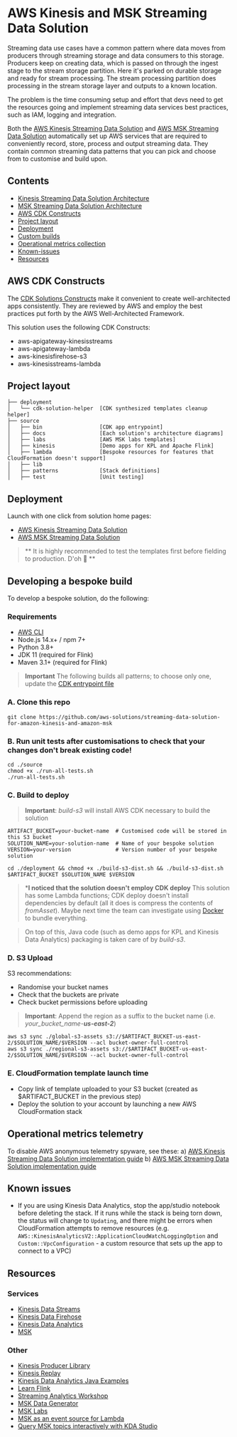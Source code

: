 # AWS Kinesis and MSK Streaming Data Solution

Streaming data use cases have a common pattern where data moves from producers through streaming storage and data consumers to this storage. Producers keep on creating data, which is passed on through the ingest stage to the stream storage partition. Here it's parked on durable storage and ready for stream processing. The stream processing partition does processing in the stream storage layer and outputs to a known location.

The problem is the time consuming setup and effort that devs need to get the resources going and implement streaming data services best practices, such as IAM, logging and integration.

Both the [AWS Kinesis Streaming Data Solution](https://aws.amazon.com/solutions/implementations/aws-streaming-data-solution-for-amazon-kinesis) and [AWS MSK Streaming Data Solution](https://aws.amazon.com/solutions/implementations/aws-streaming-data-solution-for-msk) automatically set up AWS services that are required to conveniently record, store, process and output streaming data. They contain common streaming data patterns that you can pick and choose from to customise and build upon.

## Contents
- [Kinesis Streaming Data Solution Architecture](source/docs/README-Kinesis.md)
- [MSK Streaming Data Solution Architecture](source/docs/README-MSK.md)
- [AWS CDK Constructs](#aws-cdk-constructs)
- [Project layout](#project-layout)
- [Deployment](#deployment)
- [Custom builds](#creating-a-custom-build)
- [Operational metrics collection](#collection-of-operational-metrics)
- [Known-issues](#known-issues)
- [Resources](#resources)

## AWS CDK Constructs
The [CDK Solutions Constructs](https://aws.amazon.com/solutions/constructs/) make it convenient to create well-architected apps consistently. They are reviewed by AWS and employ the best practices put forth by the AWS Well-Architected Framework. 

This solution uses the following CDK Constructs:
- aws-apigateway-kinesisstreams
- aws-apigateway-lambda
- aws-kinesisfirehose-s3
- aws-kinesisstreams-lambda

## Project layout 
```
├── deployment
│   └── cdk-solution-helper  [CDK synthesized templates cleanup helper]
├── source
│   ├── bin                  [CDK app entrypoint]
│   ├── docs                 [Each solution's architecture diagrams]
│   ├── labs                 [AWS MSK labs templates]
│   ├── kinesis              [Demo apps for KPL and Apache Flink]
│   ├── lambda               [Bespoke resources for features that CloudFormation doesn't support]
│   ├── lib
│   ├── patterns             [Stack definitions]
│   ├── test                 [Unit testing]
```

## Deployment
Launch with one click from solution home pages:
- [AWS Kinesis Streaming Data Solution](https://aws.amazon.com/solutions/implementations/aws-streaming-data-solution-for-amazon-kinesis)
- [AWS MSK Streaming Data Solution](https://aws.amazon.com/solutions/implementations/aws-streaming-data-solution-for-amazon-msk)
> ** It is highly recommended to test the templates first before fielding to production. D'oh 🤣 **

## Developing a bespoke build
To develop a bespoke solution, do the following:

### Requirements
- [AWS CLI](https://aws.amazon.com/cli/)
- Node.js 14.x+ / npm 7+
- Python 3.8+
- JDK 11 (required for Flink)
- Maven 3.1+ (required for Flink)

> **Important** The following builds all patterns; to choose only one, update the [CDK entrypoint file](`source/bin/streaming-data-solution.ts`)

### A. Clone this repo
```
git clone https://github.com/aws-solutions/streaming-data-solution-for-amazon-kinesis-and-amazon-msk
```

### B. Run unit tests after customisations to check that your changes don't break existing code!
```
cd ./source
chmod +x ./run-all-tests.sh
./run-all-tests.sh
```

### C. Build to deploy
> **Important**: _build-s3_ will install AWS CDK necessary to build the solution
```
ARTIFACT_BUCKET=your-bucket-name  # Customised code will be stored in this S3 bucket
SOLUTION_NAME=your-solution-name  # Name of your bespoke solution
VERSION=your-version              # Version number of your bespoke solution

cd ./deployment && chmod +x ./build-s3-dist.sh && ./build-s3-dist.sh $ARTIFACT_BUCKET $SOLUTION_NAME $VERSION
```

> ***I noticed that the solution doesn't employ CDK deploy** This solution has some Lambda functions; CDK deploy doesn't install dependencies by default (all it does is compress the contents of _fromAsset_). Maybe next time the team can investigate using [Docker](https://docs.aws.amazon.com/cdk/api/latest/docs/aws-lambda-readme.html#bundling-asset-code) to bundle everything.

> On top of this, Java code (such as demo apps for KPL and Kinesis Data Analytics) packaging is taken care of by _build-s3_.

### D. S3 Upload
S3 recommendations:
- Randomise your bucket names
- Check that the buckets are private
- Check bucket permissions before uploading

> **Important**: Append the region as a suffix to the bucket name (i.e. _your_bucket_name-**us-east-2**_)
```
aws s3 sync ./global-s3-assets s3://$ARTIFACT_BUCKET-us-east-2/$SOLUTION_NAME/$VERSION --acl bucket-owner-full-control
aws s3 sync ./regional-s3-assets s3://$ARTIFACT_BUCKET-us-east-2/$SOLUTION_NAME/$VERSION --acl bucket-owner-full-control
```

### E. CloudFormation template launch time
- Copy link of template uploaded to your S3 bucket (created as \$ARTIFACT_BUCKET in the previous step)
- Deploy the solution to your account by launching a new AWS CloudFormation stack

## Operational metrics telemetry 
To disable AWS anonymous telemetry spyware, see these:
a) [AWS Kinesis Streaming Data Solution implementation guide](https://docs.aws.amazon.com/solutions/latest/streaming-data-solution-for-amazon-kinesis/operational-metrics.html)
b) [AWS MSK Streaming Data Solution implementation guide](https://docs.aws.amazon.com/solutions/latest/streaming-data-solution-for-amazon-msk/operational-metrics.html)

## Known issues
- If you are using Kinesis Data Analytics, stop the app/studio notebook before deleting the stack. If it runs while the stack is being torn down, the status will change to `Updating`, and there might be errors when CloudFormation attempts to remove resources (e.g. `AWS::KinesisAnalyticsV2::ApplicationCloudWatchLoggingOption` and `Custom::VpcConfiguration` - a custom resource that sets up the app to connect to a VPC)

## Resources
### Services
- [Kinesis Data Streams](https://aws.amazon.com/kinesis/data-streams/)
- [Kinesis Data Firehose](https://aws.amazon.com/kinesis/data-firehose/)
- [Kinesis Data Analytics](https://aws.amazon.com/kinesis/data-analytics/)
- [MSK](https://aws.amazon.com/msk/)

### Other
- [Kinesis Producer Library](https://github.com/awslabs/amazon-kinesis-producer)
- [Kinesis Replay](https://github.com/aws-samples/amazon-kinesis-replay)
- [Kinesis Data Analytics Java Examples](https://github.com/aws-samples/amazon-kinesis-data-analytics-java-examples)
- [Learn Flink](https://ci.apache.org/projects/flink/flink-docs-master/learn-flink/)
- [Streaming Analytics Workshop](https://streaming-analytics.workshop.aws/flink-on-kda)
- [MSK Data Generator](https://github.com/awslabs/amazon-msk-data-generator)
- [MSK Labs](https://amazonmsk-labs.workshop.aws/en)
- [MSK as an event source for Lambda](https://aws.amazon.com/blogs/compute/using-amazon-msk-as-an-event-source-for-aws-lambda/)
- [Query MSK topics interactively with KDA Studio](https://aws.amazon.com/blogs/big-data/query-your-amazon-msk-topics-interactively-using-amazon-kinesis-data-analytics-studio/)
